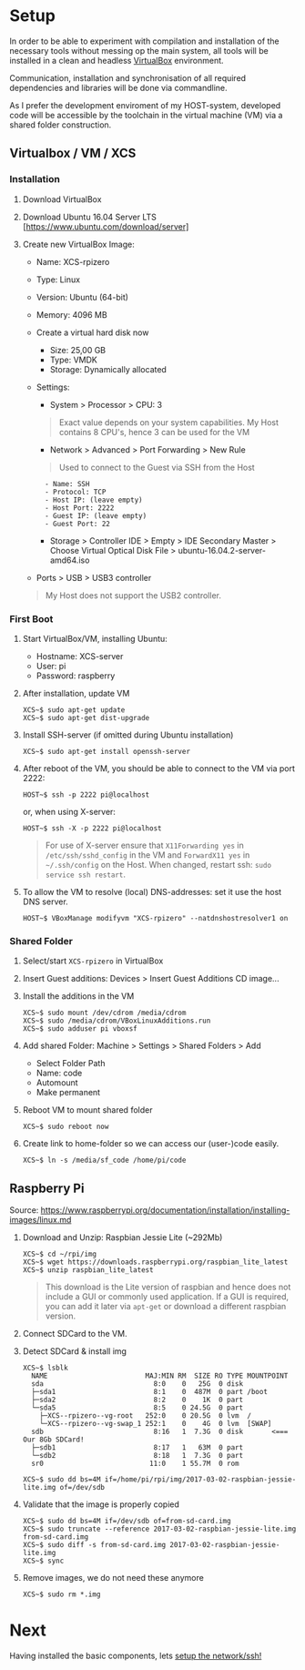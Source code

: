 # Setup

In order to be able to experiment with compilation and installation of the necessary tools without messing op the main system, all tools will be installed in a clean and headless [VirtualBox](https://www.virtualbox.org/) environment. 

Communication, installation and synchronisation of all required dependencies and libraries will be done via commandline. 

As I prefer the development enviroment of my HOST-system, developed code will be accessible by the toolchain in the virtual machine (VM) via a shared folder construction.

## Virtualbox / VM / XCS

### Installation
1. Download VirtualBox
1. Download Ubuntu 16.04 Server LTS [https://www.ubuntu.com/download/server]
1. Create new VirtualBox Image:
    - Name: XCS-rpizero
    - Type: Linux
    - Version: Ubuntu (64-bit)
    - Memory: 4096 MB
    - Create a virtual hard disk now
        - Size: 25,00 GB
        - Type: VMDK
        - Storage: Dynamically allocated	
    - Settings:
        - System > Processor > CPU:	3

        > Exact value depends on your system capabilities. My Host contains 8 CPU's, hence 3 can be used for the VM
        - Network > Advanced > Port Forwarding > New Rule
        
        > Used to connect to the Guest via SSH from the Host
        
            - Name: SSH
            - Protocol: TCP
            - Host IP: (leave empty)
            - Host Port: 2222
            - Guest IP: (leave empty)
            - Guest Port: 22
      
        - Storage > Controller IDE > Empty > IDE Secondary Master > Choose Virtual Optical Disk File > ubuntu-16.04.2-server-amd64.iso
    - Ports > USB > USB3 controller
      
    > My Host does not support the USB2 controller.
    
### First Boot
1. Start VirtualBox/VM, installing Ubuntu:
    - Hostname: XCS-server
    - User: pi
    - Password: raspberry
1. After installation, update VM

    ```
    XCS~$ sudo apt-get update
    XCS~$ sudo apt-get dist-upgrade
    ```
1. Install SSH-server (if omitted during Ubuntu installation)

    ```
    XCS~$ sudo apt-get install openssh-server
    ```
1. After reboot of the VM, you should be able to connect to the VM via port 2222:

    ```
    HOST~$ ssh -p 2222 pi@localhost
    ```
    
    or, when using X-server:
  
    ```
    HOST~$ ssh -X -p 2222 pi@localhost
    ```
  
    > For use of X-server ensure that `X11Forwarding yes` in `/etc/ssh/sshd_config` in the VM and `ForwardX11 yes` in `~/.ssh/config` on the Host. When changed, restart ssh: `sudo service ssh restart`.
1. To allow the VM to resolve (local) DNS-addresses: set it use the host DNS server.

    ```
    HOST~$ VBoxManage modifyvm "XCS-rpizero" --natdnshostresolver1 on
    ```
    
### Shared Folder
1. Select/start `XCS-rpizero` in VirtualBox
1. Insert Guest additions: Devices > Insert Guest Additions CD image...
1. Install the additions in the VM

    ```
    XCS~$ sudo mount /dev/cdrom /media/cdrom
    XCS~$ sudo /media/cdrom/VBoxLinuxAdditions.run
    XCS~$ sudo adduser pi vboxsf
    ```
1. Add shared Folder: Machine > Settings > Shared Folders > Add
    - Select Folder Path
    - Name: code
    - Automount
    - Make permanent

1. Reboot VM to mount shared folder

    ```
    XCS~$ sudo reboot now
    ```
1. Create link to home-folder so we can access our (user-)code easily.

    ```
    XCS~$ ln -s /media/sf_code /home/pi/code
    ```

## Raspberry Pi
Source: https://www.raspberrypi.org/documentation/installation/installing-images/linux.md

1. Download and Unzip: Raspbian Jessie Lite (~292Mb)

    ```
    XCS~$ cd ~/rpi/img
    XCS~$ wget https://downloads.raspberrypi.org/raspbian_lite_latest
    XCS~$ unzip raspbian_lite_latest
    ```
    > This download is the Lite version of raspbian and hence does not include a GUI or commonly used application. If a GUI is required, you can add it later via `apt-get` or download a different raspbian version.
1. Connect SDCard to the VM.
1. Detect SDCard & install img

    ```
    XCS~$ lsblk
      NAME                        MAJ:MIN RM  SIZE RO TYPE MOUNTPOINT
      sda                           8:0    0   25G  0 disk 
      ├─sda1                        8:1    0  487M  0 part /boot
      ├─sda2                        8:2    0    1K  0 part 
      └─sda5                        8:5    0 24.5G  0 part 
        ├─XCS--rpizero--vg-root   252:0    0 20.5G  0 lvm  /
        └─XCS--rpizero--vg-swap_1 252:1    0    4G  0 lvm  [SWAP]
      sdb                           8:16   1  7.3G  0 disk       <=== Our 8Gb SDCard!
      ├─sdb1                        8:17   1   63M  0 part 
      └─sdb2                        8:18   1  7.3G  0 part 
      sr0                          11:0    1 55.7M  0 rom  
    
    XCS~$ sudo dd bs=4M if=/home/pi/rpi/img/2017-03-02-raspbian-jessie-lite.img of=/dev/sdb
    ```
1. Validate that the image is properly copied

    ```
    XCS~$ sudo dd bs=4M if=/dev/sdb of=from-sd-card.img
    XCS~$ sudo truncate --reference 2017-03-02-raspbian-jessie-lite.img  from-sd-card.img
    XCS~$ sudo diff -s from-sd-card.img 2017-03-02-raspbian-jessie-lite.img 
    XCS~$ sync
    ```
1. Remove images, we do not need these anymore

    ```
    XCS~$ sudo rm *.img
    ```
# Next

Having installed the basic components, lets [setup the network/ssh!](2-network.md)
